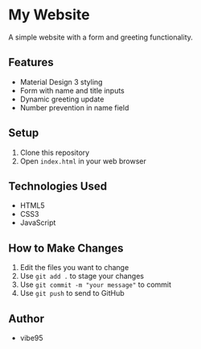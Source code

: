# My Website

A simple website with a form and greeting functionality.

## Features
- Material Design 3 styling
- Form with name and title inputs
- Dynamic greeting update
- Number prevention in name field

## Setup
1. Clone this repository
2. Open `index.html` in your web browser

## Technologies Used
- HTML5
- CSS3
- JavaScript 

## How to Make Changes
1. Edit the files you want to change
2. Use `git add .` to stage your changes
3. Use `git commit -m "your message"` to commit
4. Use `git push` to send to GitHub

## Author
- vibe95 